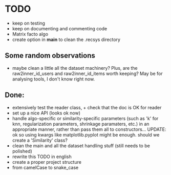 TODO
====

* keep on testing
* keep on documenting and commenting code
* Matrix facto algo
* create option in __main__ to clean the .recsys directory

Some random observations
------------------------

* maybe clean a little all the dataset machinery? Plus, are the
    raw2inner_id_users and raw2inner_id_items worth keeping? May be for
    analysing tools, I don't know right now.

Done:
-----

* extensively test the reader class, + check that the doc is OK for reader
* set up a nice API (looks ok now)
* handle algo-specific or similarity-specific parameters (such as 'k' for knn,
  regularization parameters, shrinkage paramaters, etc.) in an appropriate
  manner, rather than pass them all to constructors... UPDATE: ok so using
  kwargs like matplotlib.pyplot might be enough. should we create a
  'Similarity' class?
* clean the main and all the dataset handling stuff (still needs to be
  polished)
* rewrite this TODO in english
* create a proper project structure
* from camelCase to snake\_case
